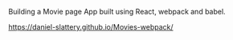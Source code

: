 Building a Movie page App built using React, webpack and babel.

https://daniel-slattery.github.io/Movies-webpack/